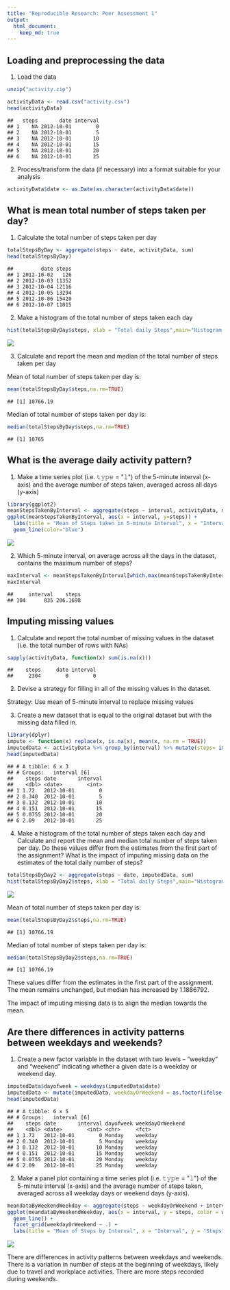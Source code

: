 ```yaml
---
title: "Reproducible Research: Peer Assessment 1"
output: 
  html_document:
    keep_md: true
---
```




## Loading and preprocessing the data

1. Load the data


```r
unzip("activity.zip")

activityData <- read.csv("activity.csv")
head(activityData)
```

```
##   steps       date interval
## 1    NA 2012-10-01        0
## 2    NA 2012-10-01        5
## 3    NA 2012-10-01       10
## 4    NA 2012-10-01       15
## 5    NA 2012-10-01       20
## 6    NA 2012-10-01       25
```

2. Process/transform the data (if necessary) into a format suitable for your analysis


```r
activityData$date <- as.Date(as.character(activityData$date))
```

## What is mean total number of steps taken per day?

1. Calculate the total number of steps taken per day


```r
totalStepsByDay <- aggregate(steps ~ date, activityData, sum)
head(totalStepsByDay)
```

```
##         date steps
## 1 2012-10-02   126
## 2 2012-10-03 11352
## 3 2012-10-04 12116
## 4 2012-10-05 13294
## 5 2012-10-06 15420
## 6 2012-10-07 11015
```

2. Make a histogram of the total number of steps taken each day


```r
hist(totalStepsByDay$steps, xlab = "Total daily Steps",main="Histogram of Total Steps by day", breaks = 20)
```

![](figure/unnamed-chunk-4-1.png)<!-- -->

3. Calculate and report the mean and median of the total number of steps taken per day

Mean of total number of steps taken per day is:


```r
mean(totalStepsByDay$steps,na.rm=TRUE)
```

```
## [1] 10766.19
```

Median of total number of steps taken per day is:


```r
median(totalStepsByDay$steps,na.rm=TRUE)
```

```
## [1] 10765
```

## What is the average daily activity pattern?

1. Make a time series plot (i.e. 𝚝𝚢𝚙𝚎 = "𝚕") of the 5-minute interval (x-axis) and the average number of steps taken, averaged across all days (y-axis)


```r
library(ggplot2)
meanStepsTakenByInterval <- aggregate(steps ~ interval, activityData, mean)
ggplot(meanStepsTakenByInterval, aes(x = interval, y=steps)) +
  labs(title = "Mean of Steps taken in 5-minute Interval", x = "Interval", y = "Steps" ) +
  geom_line(color="blue")
```

![](figure/unnamed-chunk-7-1.png)<!-- -->

2. Which 5-minute interval, on average across all the days in the dataset, contains the maximum number of steps?


```r
maxInterval <- meanStepsTakenByInterval[which.max(meanStepsTakenByInterval$steps),]
maxInterval
```

```
##     interval    steps
## 104      835 206.1698
```

## Imputing missing values

1. Calculate and report the total number of missing values in the dataset (i.e. the total number of rows with NAs)


```r
sapply(activityData, function(x) sum(is.na(x)))
```

```
##    steps     date interval 
##     2304        0        0
```

2. Devise a strategy for filling in all of the missing values in the dataset.

Strategy: Use mean of 5-minute interval to replace missing values

3. Create a new dataset that is equal to the original dataset but with the missing data filled in.


```r
library(dplyr)
impute <- function(x) replace(x, is.na(x), mean(x, na.rm = TRUE))
imputedData <- activityData %>% group_by(interval) %>% mutate(steps= impute(steps))
head(imputedData)
```

```
## # A tibble: 6 x 3
## # Groups:   interval [6]
##    steps date       interval
##    <dbl> <date>        <int>
## 1 1.72   2012-10-01        0
## 2 0.340  2012-10-01        5
## 3 0.132  2012-10-01       10
## 4 0.151  2012-10-01       15
## 5 0.0755 2012-10-01       20
## 6 2.09   2012-10-01       25
```

4. Make a histogram of the total number of steps taken each day and Calculate and report the mean and median total number of steps taken per day. Do these values differ from the estimates from the first part of the assignment? What is the impact of imputing missing data on the estimates of the total daily number of steps?


```r
totalStepsByDay2 <- aggregate(steps ~ date, imputedData, sum)
hist(totalStepsByDay2$steps, xlab = "Total daily Steps",main="Histogram of Total Steps by day", breaks = 20)
```

![](figure/unnamed-chunk-11-1.png)<!-- -->

Mean of total number of steps taken per day is:


```r
mean(totalStepsByDay2$steps,na.rm=TRUE)
```

```
## [1] 10766.19
```

Median of total number of steps taken per day is:


```r
median(totalStepsByDay2$steps,na.rm=TRUE)
```

```
## [1] 10766.19
```

These values differ from the estimates in the first part of the assignment. The mean remains unchanged, but median has increased by 1.1886792.

The impact of imputing missing data is to align the median towards the mean.

## Are there differences in activity patterns between weekdays and weekends?

1. Create a new factor variable in the dataset with two levels – “weekday” and “weekend” indicating whether a given date is a weekday or weekend day.


```r
imputedData$dayofweek = weekdays(imputedData$date)
imputedData <- mutate(imputedData, weekdayOrWeekend = as.factor(ifelse(dayofweek  == "Sunday" | dayofweek  == "Saturday", "weekend", "weekday")))
head(imputedData)
```

```
## # A tibble: 6 x 5
## # Groups:   interval [6]
##    steps date       interval dayofweek weekdayOrWeekend
##    <dbl> <date>        <int> <chr>     <fct>           
## 1 1.72   2012-10-01        0 Monday    weekday         
## 2 0.340  2012-10-01        5 Monday    weekday         
## 3 0.132  2012-10-01       10 Monday    weekday         
## 4 0.151  2012-10-01       15 Monday    weekday         
## 5 0.0755 2012-10-01       20 Monday    weekday         
## 6 2.09   2012-10-01       25 Monday    weekday
```

2. Make a panel plot containing a time series plot (i.e. 𝚝𝚢𝚙𝚎 = "𝚕") of the 5-minute interval (x-axis) and the average number of steps taken, averaged across all weekday days or weekend days (y-axis).


```r
meandataByWeekendWeekday <- aggregate(steps ~ weekdayOrWeekend + interval, imputedData, mean)
ggplot(meandataByWeekendWeekday, aes(x = interval, y = steps, color = weekdayOrWeekend)) +
  geom_line() +
  facet_grid(weekdayOrWeekend ~ .) +
  labs(title = "Mean of Steps by Interval", x = "Interval", y = "Steps")
```

![](figure/unnamed-chunk-15-1.png)<!-- -->

There are differences in activity patterns between weekdays and weekends. There is a variation in number of steps at the beginning of weekdays, likely due to travel and workplace activities. There are more steps recorded during weekends.
